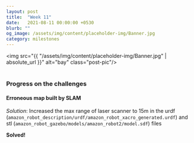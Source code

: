 ```yaml
---
layout: post
title:  "Week 11"
date:   2021-08-11 00:00:00 +0530
blurb: ""
og_image: /assets/img/content/placeholder-img/Banner.jpg
category: milestones
---
```


<img src="{{ "/assets/img/content/placeholder-img/Banner.jpg" | absolute_url }}" alt="bay" class="post-pic"/>
<br />
<br />


### Progress on the challenges
#### Erroneous map built by SLAM
*Solution*: Increased the max range of laser scanner to 15m in the urdf (`amazon_robot_description/urdf/amazon_robot_xacro_generated.urdf`) and stl (`amazon_robot_gazebo/models/amazon_robot2/model.sdf`) files

**Solved!**





